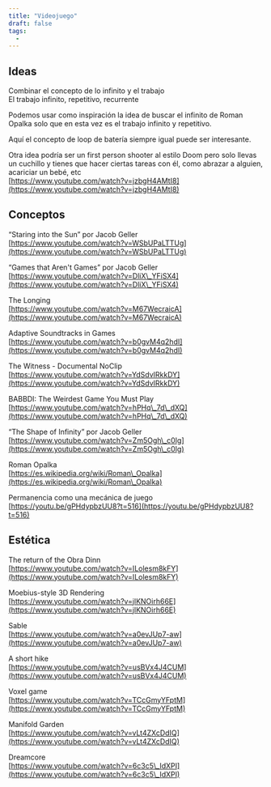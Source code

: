 ```yaml
---
title: "Videojuego"
draft: false
tags:
  -
---
```

## Ideas

Combinar el concepto de lo infinito y el trabajo  
El trabajo infinito, repetitivo, recurrente

Podemos usar como inspiración la idea de buscar el infinito de Roman Opalka solo que en esta vez es el trabajo infinito y repetitivo.

Aquí el concepto de loop de batería siempre igual puede ser interesante.

Otra idea podría ser un first person shooter al estilo Doom pero solo llevas un cuchillo y tienes que hacer ciertas tareas con él, como abrazar a alguien, acariciar un bebé, etc  
[https://www.youtube.com/watch?v=jzbgH4AMtI8](https://www.youtube.com/watch?v=jzbgH4AMtI8)

## Conceptos

“Staring into the Sun” por Jacob Geller  
[https://www.youtube.com/watch?v=WSbUPaLTTUg](https://www.youtube.com/watch?v=WSbUPaLTTUg)

“Games that Aren't Games” por Jacob Geller  
[https://www.youtube.com/watch?v=DliX\_YFiSX4](https://www.youtube.com/watch?v=DliX\_YFiSX4)

The Longing  
[https://www.youtube.com/watch?v=M67WecraicA](https://www.youtube.com/watch?v=M67WecraicA)

Adaptive Soundtracks in Games  
[https://www.youtube.com/watch?v=b0gvM4q2hdI](https://www.youtube.com/watch?v=b0gvM4q2hdI)

The Witness \- Documental NoClip  
[https://www.youtube.com/watch?v=YdSdvIRkkDY](https://www.youtube.com/watch?v=YdSdvIRkkDY)

BABBDI: The Weirdest Game You Must Play  
[https://www.youtube.com/watch?v=hPHq\_7d\_dXQ](https://www.youtube.com/watch?v=hPHq\_7d\_dXQ)

“The Shape of Infinity” por Jacob Geller  
[https://www.youtube.com/watch?v=Zm5Ogh\_c0Ig](https://www.youtube.com/watch?v=Zm5Ogh\_c0Ig)

Roman Opalka  
[https://es.wikipedia.org/wiki/Roman\_Opalka](https://es.wikipedia.org/wiki/Roman\_Opalka)

Permanencia como una mecánica de juego  
[https://youtu.be/gPHdypbzUU8?t=516](https://youtu.be/gPHdypbzUU8?t=516)

## Estética

The return of the Obra Dinn  
[https://www.youtube.com/watch?v=ILolesm8kFY](https://www.youtube.com/watch?v=ILolesm8kFY)

Moebius-style 3D Rendering  
[https://www.youtube.com/watch?v=jlKNOirh66E](https://www.youtube.com/watch?v=jlKNOirh66E)

Sable  
[https://www.youtube.com/watch?v=a0evJUp7-aw](https://www.youtube.com/watch?v=a0evJUp7-aw)

A short hike  
[https://www.youtube.com/watch?v=usBVx4J4CUM](https://www.youtube.com/watch?v=usBVx4J4CUM)

Voxel game  
[https://www.youtube.com/watch?v=TCcGmyYFptM](https://www.youtube.com/watch?v=TCcGmyYFptM)

Manifold Garden  
[https://www.youtube.com/watch?v=vLt4ZXcDdIQ](https://www.youtube.com/watch?v=vLt4ZXcDdIQ)

Dreamcore  
[https://www.youtube.com/watch?v=6c3c5\_IdXPI](https://www.youtube.com/watch?v=6c3c5\_IdXPI)
